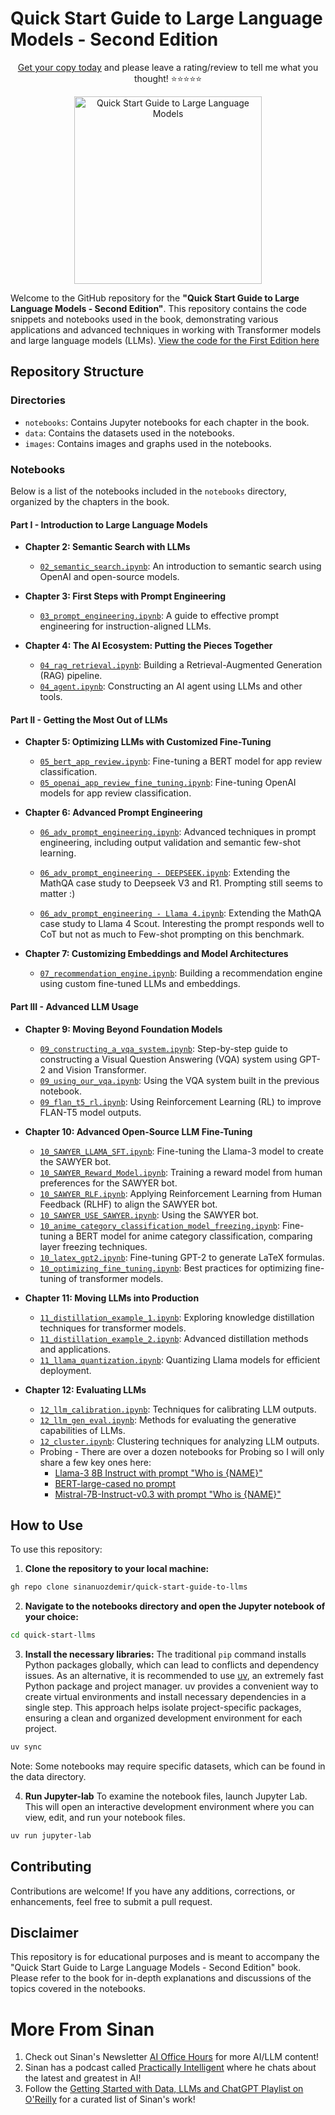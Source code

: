 # Quick Start Guide to Large Language Models - Second Edition
<p align="center">
  <a href="https://www.amazon.com/Quick-Start-Guide-Language-Models-dp-0135346568/dp/0135346568">Get your copy today</a> and please leave a rating/review to tell me what you thought! ⭐⭐⭐⭐⭐
</p>

<p align="center" href="https://www.amazon.com/Quick-Start-Guide-Language-Models-dp-0135346568/dp/0135346568">
  <img src="images/qsllm2e.jpg" href="https://www.amazon.com/Quick-Start-Guide-Language-Models-dp-0135346568/dp/0135346568" alt="Quick Start Guide to Large Language Models" width="300">
</p>


Welcome to the GitHub repository for the **"Quick Start Guide to Large Language Models - Second Edition"**. This repository contains the code snippets and notebooks used in the book, demonstrating various applications and advanced techniques in working with Transformer models and large language models (LLMs). [View the code for the First Edition here](https://github.com/sinanuozdemir/quick-start-guide-to-llms/tree/1e)


## Repository Structure

### Directories

- `notebooks`: Contains Jupyter notebooks for each chapter in the book.
- `data`: Contains the datasets used in the notebooks.
- `images`: Contains images and graphs used in the notebooks.

### Notebooks

Below is a list of the notebooks included in the `notebooks` directory, organized by the chapters in the book.

#### Part I - Introduction to Large Language Models

- **Chapter 2: Semantic Search with LLMs**
  - [`02_semantic_search.ipynb`](notebooks/02_semantic_search.ipynb): An introduction to semantic search using OpenAI and open-source models.

- **Chapter 3: First Steps with Prompt Engineering**
  - [`03_prompt_engineering.ipynb`](notebooks/03_prompt_engineering.ipynb): A guide to effective prompt engineering for instruction-aligned LLMs.

- **Chapter 4: The AI Ecosystem: Putting the Pieces Together**
  - [`04_rag_retrieval.ipynb`](notebooks/04_rag_retrieval.ipynb): Building a Retrieval-Augmented Generation (RAG) pipeline.
  - [`04_agent.ipynb`](notebooks/04_agent.ipynb): Constructing an AI agent using LLMs and other tools.

#### Part II - Getting the Most Out of LLMs

- **Chapter 5: Optimizing LLMs with Customized Fine-Tuning**
  - [`05_bert_app_review.ipynb`](notebooks/05_bert_app_review.ipynb): Fine-tuning a BERT model for app review classification.
  - [`05_openai_app_review_fine_tuning.ipynb`](notebooks/05_openai_app_review_fine_tuning.ipynb): Fine-tuning OpenAI models for app review classification.

- **Chapter 6: Advanced Prompt Engineering**
  - [`06_adv_prompt_engineering.ipynb`](notebooks/06_adv_prompt_engineering.ipynb): Advanced techniques in prompt engineering, including output validation and semantic few-shot learning.


  - [`06_adv_prompt_engineering - DEEPSEEK.ipynb`](notebooks/06_adv_prompt_engineering%20-%20DEEPSEEK.ipynb): Extending the MathQA case study to Deepseek V3 and R1. Prompting still seems to matter :) 

  - [`06_adv_prompt_engineering - Llama 4.ipynb`](notebooks/06_adv_prompt_engineering%20-%20Llama4.ipynb): Extending the MathQA case study to Llama 4 Scout. Interesting the prompt responds well to CoT but not as much to Few-shot prompting on this benchmark.

- **Chapter 7: Customizing Embeddings and Model Architectures**
  - [`07_recommendation_engine.ipynb`](notebooks/07_recommendation_engine.ipynb): Building a recommendation engine using custom fine-tuned LLMs and embeddings.

#### Part III - Advanced LLM Usage

- **Chapter 9: Moving Beyond Foundation Models**
  - [`09_constructing_a_vqa_system.ipynb`](notebooks/09_constructing_a_vqa_system.ipynb): Step-by-step guide to constructing a Visual Question Answering (VQA) system using GPT-2 and Vision Transformer.
  - [`09_using_our_vqa.ipynb`](notebooks/09_using_our_vqa.ipynb): Using the VQA system built in the previous notebook.
  - [`09_flan_t5_rl.ipynb`](notebooks/09_flan_t5_rl.ipynb): Using Reinforcement Learning (RL) to improve FLAN-T5 model outputs.

- **Chapter 10: Advanced Open-Source LLM Fine-Tuning**
  - [`10_SAWYER_LLAMA_SFT.ipynb`](notebooks/10_SAWYER_LLAMA_SFT.ipynb): Fine-tuning the Llama-3 model to create the SAWYER bot.
  - [`10_SAWYER_Reward_Model.ipynb`](notebooks/10_SAWYER_Reward_Model.ipynb): Training a reward model from human preferences for the SAWYER bot.
  - [`10_SAWYER_RLF.ipynb`](notebooks/10_SAWYER_RLF.ipynb): Applying Reinforcement Learning from Human Feedback (RLHF) to align the SAWYER bot.
  - [`10_SAWYER_USE_SAWYER.ipynb`](notebooks/10_SAWYER_USE_SAWYER.ipynb): Using the SAWYER bot.
  - [`10_anime_category_classification_model_freezing.ipynb`](notebooks/10_anime_category_classification_model_freezing.ipynb): Fine-tuning a BERT model for anime category classification, comparing layer freezing techniques.
  - [`10_latex_gpt2.ipynb`](notebooks/10_latex_gpt2.ipynb): Fine-tuning GPT-2 to generate LaTeX formulas.
  - [`10_optimizing_fine_tuning.ipynb`](notebooks/10_optimizing_fine_tuning.ipynb): Best practices for optimizing fine-tuning of transformer models.

- **Chapter 11: Moving LLMs into Production**
  - [`11_distillation_example_1.ipynb`](notebooks/11_distillation_example_1.ipynb): Exploring knowledge distillation techniques for transformer models.
  - [`11_distillation_example_2.ipynb`](notebooks/11_distillation_example_2.ipynb): Advanced distillation methods and applications.
  - [`11_llama_quantization.ipynb`](notebooks/11_llama_quantization.ipynb): Quantizing Llama models for efficient deployment.

- **Chapter 12: Evaluating LLMs**
  - [`12_llm_calibration.ipynb`](notebooks/12_llm_calibration.ipynb): Techniques for calibrating LLM outputs.
  - [`12_llm_gen_eval.ipynb`](notebooks/12_llm_gen_eval.ipynb): Methods for evaluating the generative capabilities of LLMs.
  - [`12_cluster.ipynb`](notebooks/12_cluster.ipynb): Clustering techniques for analyzing LLM outputs.
  - Probing - There are over a dozen notebooks for Probing so I will only share a few key ones here:
	  - [Llama-3 8B Instruct with prompt "Who is {NAME}"](https://colab.research.google.com/drive/1e1d9fATVjVun-_tPj4vS_DSTGaIfxs01?usp=sharing)
	  - [BERT-large-cased no prompt](https://colab.research.google.com/drive/1cizgoh1J6Y-DHBrOkNTFo9Y1CypjwuQM?usp=sharing)
	  - [Mistral-7B-Instruct-v0.3 with prompt "Who is {NAME}"](https://colab.research.google.com/drive/1VL3betxqVZ_H3_8XmLbjE0hEjaoy-HPV?usp=sharing)

## How to Use

To use this repository:

1. **Clone the repository to your local machine:**

```bash
gh repo clone sinanuozdemir/quick-start-guide-to-llms
```

2. **Navigate to the notebooks directory and open the Jupyter notebook of your choice:**

```bash
cd quick-start-llms
```

3. **Install the necessary libraries:**
The traditional `pip` command installs Python packages globally, which can lead to conflicts and dependency issues. As an alternative, it is recommended to use [uv](https://docs.astral.sh/uv), an extremely fast Python package and project manager. uv provides a convenient way to create virtual environments and install necessary dependencies in a single step. This approach helps isolate project-specific packages, ensuring a clean and organized development environment for each project.

```bash
uv sync
```

Note: Some notebooks may require specific datasets, which can be found in the data directory.

4. **Run Jupyter-lab**
To examine the notebook files, launch Jupyter Lab. This will open an interactive development environment where you can view, edit, and run your notebook files.

```bash
uv run jupyter-lab
```

## Contributing
Contributions are welcome! If you have any additions, corrections, or enhancements, feel free to submit a pull request.

## Disclaimer
This repository is for educational purposes and is meant to accompany the "Quick Start Guide to Large Language Models - Second Edition" book. Please refer to the book for in-depth explanations and discussions of the topics covered in the notebooks.

# More From Sinan

1. Check out Sinan's Newsletter [AI Office Hours](https://ai-office-hours.beehiiv.com/) for more AI/LLM content!
2. Sinan has a podcast called [Practically Intelligent](https://podcasts.apple.com/us/podcast/practically-intelligent/id1678774315) where he chats about the latest and greatest in AI!
3. Follow the [Getting Started with Data, LLMs and ChatGPT Playlist on O'Reilly](https://www.oreilly.com/playlists/2953f6c7-0e13-49ac-88e2-b951e11388de) for a curated list of Sinan's work!
